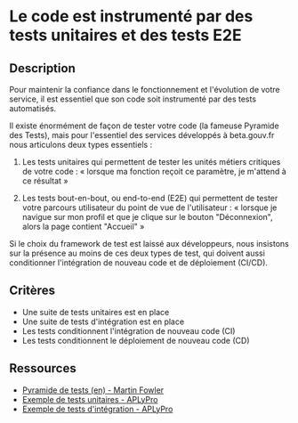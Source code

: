 # Le code est instrumenté par des tests unitaires et des tests E2E

## Description

Pour maintenir la confiance dans le fonctionnement et l'évolution de
votre service, il est essentiel que son code soit instrumenté par des
tests automatisés.

Il existe énormément de façon de tester votre code (la fameuse
Pyramide des Tests), mais pour l'essentiel des services développés à
beta.gouv.fr nous articulons deux types essentiels :

1. Les tests unitaires qui permettent de tester les unités métiers
   critiques de votre code : « lorsque ma fonction reçoit ce paramètre,
   je m'attend à ce résultat »

2. Les tests bout-en-bout, ou end-to-end (E2E) qui permettent de
   tester votre parcours utilisateur du point de vue de
   l'utilisateur : « lorsque je navigue sur mon profil et que je
   clique sur le bouton "Déconnexion", alors la page contient
   "Accueil" »

Si le choix du framework de test est laissé aux développeurs, nous
insistons sur la présence au moins de ces deux types de test, qui
doivent aussi conditionner l'intégration de nouveau code et de
déploiement (CI/CD).

## Critères

- Une suite de tests unitaires est en place
- Une suite de tests d'intégration est en place
- Les tests conditionnent l'intégration de nouveau code (CI)
- Les tests conditionnent le déploiement de nouveau code (CD)

## Ressources

- [Pyramide de tests (en) - Martin Fowler](https://martinfowler.com/bliki/TestPyramid.html)
- [Exemple de tests unitaires - APLyPro](https://github.com/betagouv/aplypro/blob/51544b02c7e4b39c60de38a61dddccbcf9f982a9/spec/models/establishment_spec.rb)
- [Exemple de tests d'intégration - APLyPro](https://github.com/betagouv/aplypro/blob/51544b02c7e4b39c60de38a61dddccbcf9f982a9/features/saisie_de_coordonnees_bancaires.feature)
